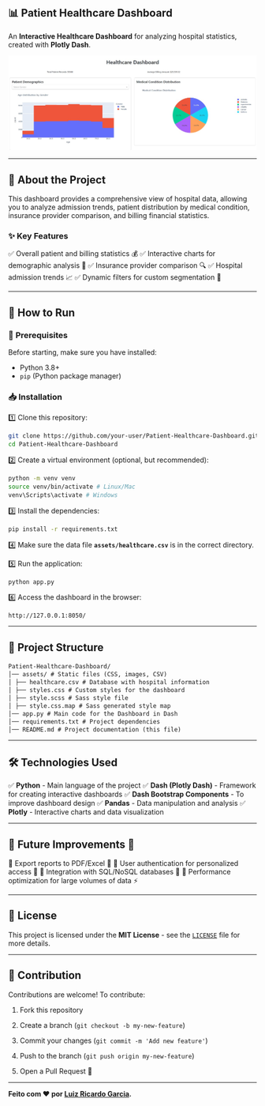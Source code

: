 ## 📊 Patient Healthcare Dashboard

An **Interactive Healthcare Dashboard** for analyzing hospital statistics, created with **Plotly Dash**. 

![Dashboard Preview](assets/imagem-ilustrativa.jpg) 

---

## 📌 About the Project
This dashboard provides a comprehensive view of hospital data, allowing you to analyze admission trends, patient distribution by medical condition, insurance provider comparison, and billing financial statistics.

### ✨ **Key Features**
✅ Overall patient and billing statistics 💰
✅ Interactive charts for demographic analysis 🏥
✅ Insurance provider comparison 🔍
✅ Hospital admission trends 📈
✅ Dynamic filters for custom segmentation 🎯

---
## 🚀 How to Run

### 📌 **Prerequisites**
Before starting, make sure you have installed:
- Python 3.8+
- `pip` (Python package manager)

### 📥 **Installation**
1️⃣ Clone this repository:
```bash
git clone https://github.com/your-user/Patient-Healthcare-Dashboard.git
cd Patient-Healthcare-Dashboard
```

2️⃣ Create a virtual environment (optional, but recommended):
```bash
python -m venv venv
source venv/bin/activate # Linux/Mac
venv\Scripts\activate # Windows
```

3️⃣ Install the dependencies:
```bash
pip install -r requirements.txt
```

4️⃣ Make sure the data file **`assets/healthcare.csv`** is in the correct directory. 

5️⃣ Run the application:
```bash
python app.py
```

6️⃣ Access the dashboard in the browser:
```
http://127.0.0.1:8050/
```
---

## 📂 Project Structure

```
Patient-Healthcare-Dashboard/
│── assets/ # Static files (CSS, images, CSV)
│ ├── healthcare.csv # Database with hospital information
│ ├── styles.css # Custom styles for the dashboard
│ ├── style.scss # Sass style file
│ ├── style.css.map # Sass generated style map
│── app.py # Main code for the Dashboard in Dash
│── requirements.txt # Project dependencies
│── README.md # Project documentation (this file)
```

---

## 🛠 Technologies Used

✅ **Python** - Main language of the project
✅ **Dash (Plotly Dash)** - Framework for creating interactive dashboards
✅ **Dash Bootstrap Components** - To improve dashboard design
✅ **Pandas** - Data manipulation and analysis
✅ **Plotly** - Interactive charts and data visualization

---


## 📌 Future Improvements 🚀
🔹 Export reports to PDF/Excel 📄
🔹 User authentication for personalized access 🔑
🔹 Integration with SQL/NoSQL databases 🔄
🔹 Performance optimization for large volumes of data ⚡

---

## 📜 License

This project is licensed under the **MIT License** - see the [`LICENSE`](LICENSE) file for more details.

---

## 🤝 Contribution

Contributions are welcome! To contribute:

1. Fork this repository

2. Create a branch (`git checkout -b my-new-feature`)

3. Commit your changes (`git commit -m 'Add new feature'`)

4. Push to the branch (`git push origin my-new-feature`)

5. Open a Pull Request 🚀

---

**Feito com ❤️ por [Luiz Ricardo Garcia](https://github.com/lricardogarcia).**  

